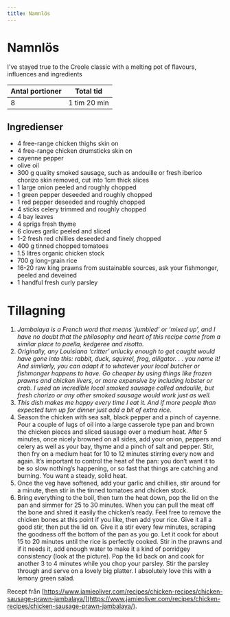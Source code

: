 ```yaml
---
title: Namnlös
---
```

# Namnlös

I've stayed true to the Creole classic with a melting pot of flavours, influences and ingredients

| Antal portioner | Total tid    |
| --------------- | ------------ |
| 8               | 1 tim 20 min |

## Ingredienser
* 4  free-range chicken thighs skin on
* 4  free-range chicken drumsticks skin on
*   cayenne pepper 
*   olive oil 
* 300 g quality smoked sausage, such as andouille or fresh iberico chorizo skin removed, cut into 1cm thick slices
* 1 large onion peeled and roughly chopped
* 1  green pepper deseeded and roughly chopped
* 1  red pepper deseeded and roughly chopped
* 4 sticks celery trimmed and roughly chopped
* 4  bay leaves 
* 4 sprigs fresh thyme 
* 6 cloves garlic peeled and sliced
* 1-2  fresh red chillies deseeded and finely chopped
* 400 g tinned chopped tomatoes 
* 1.5 litres organic chicken stock 
* 700 g long-grain rice 
* 16-20  raw king prawns from sustainable sources, ask your fishmonger, peeled and deveined
* 1 handful fresh curly parsley 

# Tillagning
<ol class="recipeSteps"><li><i>Jambalaya is a French word that means ‘jumbled’ or ‘mixed up’, and I have no doubt that the philosophy and heart of this recipe come from a similar place to paella, kedgeree and risotto.</li><li>Originally, any Louisiana ‘critter’ unlucky enough to get caught would have gone into this: rabbit, duck, squirrel, frog, alligator. . . you name it! And similarly, you can adapt it to whatever your local butcher or fishmonger happens to have. Go cheaper by using things like frozen prawns and chicken livers, or more expensive by including lobster or crab. I used an incredible local smoked sausage called andouille, but fresh chorizo or any other smoked sausage would work just as well.</li><li>This dish makes me happy every time I eat it. And if more people than expected turn up for dinner just add a bit of extra rice.</i></li><li>Season the chicken with sea salt, black pepper and a pinch of cayenne. Pour a couple of lugs of oil into a large casserole type pan and brown the chicken pieces and sliced sausage over a medium heat. After 5 minutes, once nicely browned on all sides, add your onion, peppers and celery as well as your bay, thyme and a pinch of salt and pepper. Stir, then fry on a medium heat for 10 to 12 minutes stirring every now and again. It’s important to control the heat of the pan: you don’t want it to be so slow nothing’s happening, or so fast that things are catching and burning. You want a steady, solid heat.</li><li>Once the veg have softened, add your garlic and chillies, stir around for a minute, then stir in the tinned tomatoes and chicken stock.</li><li>Bring everything to the boil, then turn the heat down, pop the lid on the pan and simmer for 25 to 30 minutes. When you can pull the meat off the bone and shred it easily the chicken’s ready. Feel free to remove the chicken bones at this point if you like, then add your rice. Give it all a good stir, then put the lid on. Give it a stir every few minutes, scraping the goodness off the bottom of the pan as you go. Let it cook for about 15 to 20 minutes until the rice is perfectly cooked. Stir in the prawns and if it needs it, add enough water to make it a kind of porridgey consistency (look at the picture). Pop the lid back on and cook for another 3 to 4 minutes while you chop your parsley. Stir the parsley through and serve on a lovely big platter. I absolutely love this with a lemony green salad.</li></ol>

Recept från [https://www.jamieoliver.com/recipes/chicken-recipes/chicken-sausage-prawn-jambalaya/](https://www.jamieoliver.com/recipes/chicken-recipes/chicken-sausage-prawn-jambalaya/).

